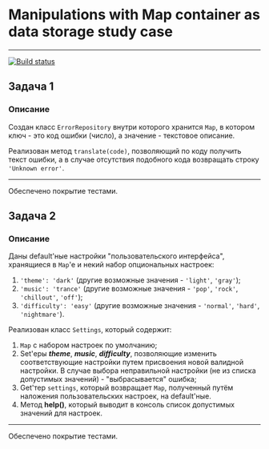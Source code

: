 # Manipulations with Map container as data storage study case

---
[![Build status](https://ci.appveyor.com/api/projects/status/xhkayb68ne19xmh4?svg=true)](https://ci.appveyor.com/project/AACMKT/ajs-regex-phones)


## Задача 1

### Описание

Создан класс `ErrorRepository` внутри которого хранится `Map`, в котором ключ - это код ошибки (число), а значение - текстовое описание.

Реализован метод `translate(code)`, позволяющий по коду получить текст ошибки, а в случае отсутствия подобного кода возвращать строку `'Unknown error'`.


----

Обеспечено покрытие тестами.


## Задача 2

### Описание

Даны default'ные настройки "пользовательского интерфейса", хранящиеся в `Map`'е и некий набор опциональных настроек:
1. `'theme': 'dark'` (другие возможные значения - `'light'`, `'gray'`);
1. `'music': 'trance'` (другие возможные значения - `'pop'`, `'rock'`, `'chillout'`, `'off'`);
1. `'difficulty': 'easy'` (другие возможные значения - `'normal'`, `'hard'`, `'nightmare'`).

Реализован класс `Settings`, который содержит:
1. `Map` с набором настроек по умолчанию;
2. Set'еры ***theme***, ***music***, ***difficulty***, позволяющие изменить соответствующие настройки путем присвоения новой валидной настройки. В случае выбора неправильной настройки (не из списка допустимых значений) - "выбрасывается" ошибка;
3. Get'тер `settings`, который возвращает `Map`, полученный путём наложения пользовательских настроек, на default'ные.
4. Метод **help()**, который выводит в консоль список допустимых значений для настроек.

---

Обеспечено покрытие тестами.
